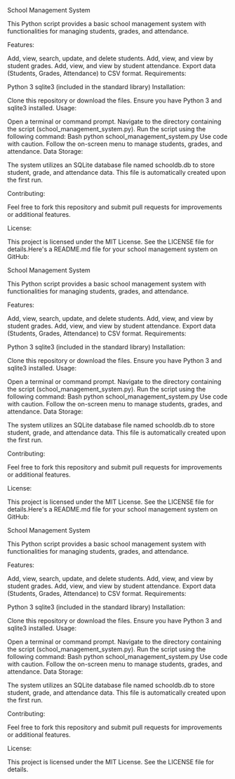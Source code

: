 School Management System

This Python script provides a basic school management system with functionalities for managing students, grades, and attendance.

Features:

Add, view, search, update, and delete students.
Add, view, and view by student grades.
Add, view, and view by student attendance.
Export data (Students, Grades, Attendance) to CSV format.
Requirements:

Python 3
sqlite3 (included in the standard library)
Installation:

Clone this repository or download the files.
Ensure you have Python 3 and sqlite3 installed.
Usage:

Open a terminal or command prompt.
Navigate to the directory containing the script (school_management_system.py).
Run the script using the following command:
Bash
python school_management_system.py
Use code with caution.
Follow the on-screen menu to manage students, grades, and attendance.
Data Storage:

The system utilizes an SQLite database file named schooldb.db to store student, grade, and attendance data. This file is automatically created upon the first run.

Contributing:

Feel free to fork this repository and submit pull requests for improvements or additional features.

License:

This project is licensed under the MIT License. See the LICENSE file for details.Here's a README.md file for your school management system on GitHub:

School Management System

This Python script provides a basic school management system with functionalities for managing students, grades, and attendance.

Features:

Add, view, search, update, and delete students.
Add, view, and view by student grades.
Add, view, and view by student attendance.
Export data (Students, Grades, Attendance) to CSV format.
Requirements:

Python 3
sqlite3 (included in the standard library)
Installation:

Clone this repository or download the files.
Ensure you have Python 3 and sqlite3 installed.
Usage:

Open a terminal or command prompt.
Navigate to the directory containing the script (school_management_system.py).
Run the script using the following command:
Bash
python school_management_system.py
Use code with caution.
Follow the on-screen menu to manage students, grades, and attendance.
Data Storage:

The system utilizes an SQLite database file named schooldb.db to store student, grade, and attendance data. This file is automatically created upon the first run.

Contributing:

Feel free to fork this repository and submit pull requests for improvements or additional features.

License:

This project is licensed under the MIT License. See the LICENSE file for details.Here's a README.md file for your school management system on GitHub:

School Management System

This Python script provides a basic school management system with functionalities for managing students, grades, and attendance.

Features:

Add, view, search, update, and delete students.
Add, view, and view by student grades.
Add, view, and view by student attendance.
Export data (Students, Grades, Attendance) to CSV format.
Requirements:

Python 3
sqlite3 (included in the standard library)
Installation:

Clone this repository or download the files.
Ensure you have Python 3 and sqlite3 installed.
Usage:

Open a terminal or command prompt.
Navigate to the directory containing the script (school_management_system.py).
Run the script using the following command:
Bash
python school_management_system.py
Use code with caution.
Follow the on-screen menu to manage students, grades, and attendance.
Data Storage:

The system utilizes an SQLite database file named schooldb.db to store student, grade, and attendance data. This file is automatically created upon the first run.

Contributing:

Feel free to fork this repository and submit pull requests for improvements or additional features.

License:

This project is licensed under the MIT License. See the LICENSE file for details.
